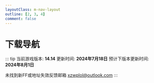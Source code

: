 ```yaml
---
layoutClass: m-nav-layout
outline: [2, 3, 4]
comment: false
---
```


<script setup>
import { NAV_DATA } from './data'
</script>
<style src="./index.scss"> </style>
 
# 下载导航 
::: tip
当前游戏版本: **14.14**
更新时间: **2024年7月18日**
预计下版本更新时间: **2024年8月1日**

未找到新FF或地址失效反馈邮箱 [xzwplol@outlook.com](mailto:xzwplol@outlook.com)
:::

<MNavLinks v-for="{title, items} in NAV_DATA" :title="title" :items="items"/>





